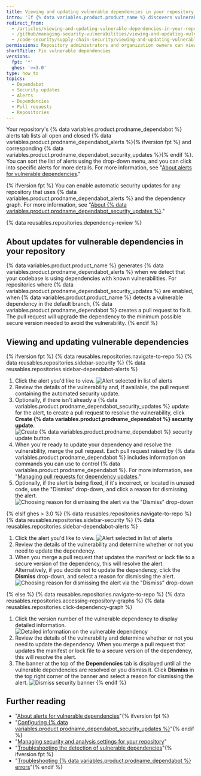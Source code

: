 ```yaml
---
title: Viewing and updating vulnerable dependencies in your repository
intro: 'If {% data variables.product.product_name %} discovers vulnerable dependencies in your project, you can view them on the Dependabot alerts tab of your repository. Then, you can update your project to resolve or dismiss the vulnerability.'
redirect_from:
  - /articles/viewing-and-updating-vulnerable-dependencies-in-your-repository
  - /github/managing-security-vulnerabilities/viewing-and-updating-vulnerable-dependencies-in-your-repository
  - /code-security/supply-chain-security/viewing-and-updating-vulnerable-dependencies-in-your-repository
permissions: Repository administrators and organization owners can view and update dependencies.
shortTitle: Fix vulnerable dependencies
versions:
  fpt: '*'
  ghes: '>=3.0'
type: how_to
topics:
  - Dependabot
  - Security updates
  - Alerts
  - Dependencies
  - Pull requests
  - Repositories
---
```

Your repository's {% data variables.product.prodname_dependabot %} alerts tab lists all open and closed {% data variables.product.prodname_dependabot_alerts %}{% ifversion fpt %} and corresponding {% data variables.product.prodname_dependabot_security_updates %}{% endif %}. You can sort the list of alerts using the drop-down menu, and you can click into specific alerts for more details. For more information, see "[About alerts for vulnerable dependencies](/code-security/supply-chain-security/about-alerts-for-vulnerable-dependencies)."

{% ifversion fpt %}
You can enable automatic security updates for any repository that uses {% data variables.product.prodname_dependabot_alerts %} and the dependency graph. For more information, see "[About {% data variables.product.prodname_dependabot_security_updates %}](/github/managing-security-vulnerabilities/about-dependabot-security-updates)."

{% data reusables.repositories.dependency-review %}

## About updates for vulnerable dependencies in your repository

{% data variables.product.product_name %} generates {% data variables.product.prodname_dependabot_alerts %} when we detect that your codebase is using dependencies with known vulnerabilities. For repositories where {% data variables.product.prodname_dependabot_security_updates %} are enabled, when {% data variables.product.product_name %} detects a vulnerable dependency in the default branch, {% data variables.product.prodname_dependabot %} creates a pull request to fix it. The pull request will upgrade the dependency to the minimum possible secure version needed to avoid the vulnerability.
{% endif %}

## Viewing and updating vulnerable dependencies

{% ifversion fpt %}
{% data reusables.repositories.navigate-to-repo %}
{% data reusables.repositories.sidebar-security %}
{% data reusables.repositories.sidebar-dependabot-alerts %}
1. Click the alert you'd like to view.
  ![Alert selected in list of alerts](/assets/images/help/graphs/click-alert-in-alerts-list.png)
1. Review the details of the vulnerability and, if available, the pull request containing the automated security update.
1. Optionally, if there isn't already a {% data variables.product.prodname_dependabot_security_updates %} update for the alert, to create a pull request to resolve the vulnerability, click **Create {% data variables.product.prodname_dependabot %} security update**.
  ![Create {% data variables.product.prodname_dependabot %} security update button](/assets/images/help/repository/create-dependabot-security-update-button.png)
1. When you're ready to update your dependency and resolve the vulnerability, merge the pull request. Each pull request raised by {% data variables.product.prodname_dependabot %} includes information on commands you can use to control {% data variables.product.prodname_dependabot %}. For more information, see "[Managing pull requests for dependency updates](/github/administering-a-repository/managing-pull-requests-for-dependency-updates#managing-dependabot-pull-requests-with-comment-commands)."
1. Optionally, if the alert is being fixed, if it's incorrect, or located in unused code, use the "Dismiss" drop-down, and click a reason for dismissing the alert.
   ![Choosing reason for dismissing the alert via the "Dismiss" drop-down](/assets/images/help/repository/dependabot-alert-dismiss-drop-down.png)

{% elsif ghes > 3.0 %}
{% data reusables.repositories.navigate-to-repo %}
{% data reusables.repositories.sidebar-security %}
{% data reusables.repositories.sidebar-dependabot-alerts %}
1. Click the alert you'd like to view.
  ![Alert selected in list of alerts](/assets/images/enterprise/graphs/click-alert-in-alerts-list.png)
1. Review the details of the vulnerability and determine whether or not you need to update the dependency.
1. When you merge a pull request that updates the manifest or lock file to a secure version of the dependency, this will resolve the alert. Alternatively, if you decide not to update the dependency, click the **Dismiss** drop-down, and select a reason for dismissing the alert.
   ![Choosing reason for dismissing the alert via the "Dismiss" drop-down](/assets/images/enterprise/repository/dependabot-alert-dismiss-drop-down.png)

{% else %}
{% data reusables.repositories.navigate-to-repo %}
{% data reusables.repositories.accessing-repository-graphs %}
{% data reusables.repositories.click-dependency-graph %}
1. Click the version number of the vulnerable dependency to display detailed information.
  ![Detailed information on the vulnerable dependency](/assets/images/enterprise/3.0/dependabot-alert-info.png)
1. Review the details of the vulnerability and determine whether or not you need to update the dependency. When you merge a pull request that updates the manifest or lock file to a secure version of the dependency, this will resolve the alert.
1. The banner at the top of the **Dependencies** tab is displayed until all the vulnerable dependencies are resolved or you dismiss it. Click **Dismiss** in the top right corner of the banner and select a reason for dismissing the alert.
  ![Dismiss security banner](/assets/images/enterprise/3.0/dependabot-alert-dismiss.png)
{% endif %}

## Further reading

- "[About alerts for vulnerable dependencies](/code-security/supply-chain-security/about-alerts-for-vulnerable-dependencies)"{% ifversion fpt %}
- "[Configuring {% data variables.product.prodname_dependabot_security_updates %}](/github/managing-security-vulnerabilities/configuring-dependabot-security-updates)"{% endif %}
- "[Managing security and analysis settings for your repository](/github/administering-a-repository/managing-security-and-analysis-settings-for-your-repository)"
- "[Troubleshooting the detection of vulnerable dependencies](/github/managing-security-vulnerabilities/troubleshooting-the-detection-of-vulnerable-dependencies)"{% ifversion fpt %}
- "[Troubleshooting {% data variables.product.prodname_dependabot %} errors](/github/managing-security-vulnerabilities/troubleshooting-dependabot-errors)"{% endif %}
